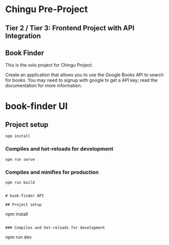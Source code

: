 # Chingu Pre-Project
## Tier 2 / Tier 3: Frontend Project with API Integration
## Book Finder


This is the solo project for Chingu Project.

Create an application that allows you to use the Google Books API to search for books. You may need to signup with google to get a API key; read the documentation for more information.


# book-finder UI

## Project setup
```
npm install
```

### Compiles and hot-reloads for development
```
npm run serve
```

### Compiles and minifies for production
```
npm run build


# book-finder API

## Project setup
```
npm install
```

### Compiles and hot-reloads for development
```
npm run dev
```

